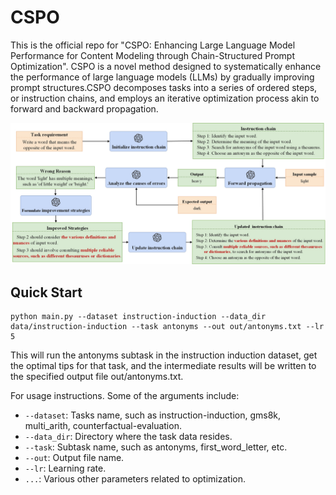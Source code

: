 # CSPO
This is the official repo for "CSPO: Enhancing Large Language Model Performance for Content Modeling through Chain-Structured Prompt Optimization". CSPO is a novel method designed to systematically enhance the performance of large language models (LLMs) by gradually improving prompt structures.CSPO decomposes tasks into a series of ordered steps, or instruction chains, and employs an iterative optimization process akin to forward and backward propagation.

<p align="center">
<img src="./opt_process.jpg" alt="optimization process" title="The CSPO prompt optimization process is illustrated using the 'Antonym' task as an example."/>
</p>

## Quick Start
```
python main.py --dataset instruction-induction --data_dir data/instruction-induction --task antonyms --out out/antonyms.txt --lr 5
```

This will run the antonyms subtask in the instruction induction dataset, get the optimal tips for that task, and the intermediate results will be written to the specified output file out/antonyms.txt.

For usage instructions. Some of the arguments include:

* `--dataset`: Tasks name, such as instruction-induction, gms8k, multi_arith, counterfactual-evaluation.
* `--data_dir`: Directory where the task data resides.
* `--task`: Subtask name, such as antonyms, first_word_letter, etc.
* `--out`: Output file name.
* `--lr`: Learning rate.
* `...`: Various other parameters related to optimization.
